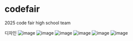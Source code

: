 # codefair
2025 code fair high school team

디자인
![image](https://github.com/user-attachments/assets/cf0c9c9d-3390-4c40-8e14-0ec4e14523dc)
![image](https://github.com/user-attachments/assets/666e1df5-59a6-44d9-87c3-de022fe4a95d)
![image](https://github.com/user-attachments/assets/7b88bea5-03a1-485f-98ba-e219b7c4492c)
![image](https://github.com/user-attachments/assets/f1cafa37-19f6-49df-911c-146b0285ee1b)
![image](https://github.com/user-attachments/assets/e41203ef-e626-4cdf-b722-c7d6d4cce3fa)
![image](https://github.com/user-attachments/assets/f3b3b434-0a0c-4a8d-a9b3-67d3d51c4ac5)
